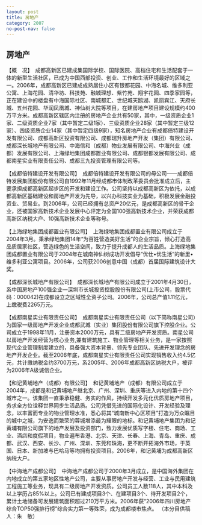 ```yaml
---
layout: post
title: 房地产
category: 2007
no-post-nav: false
---
```


## 房地产


【概　况】　成都高新区已建成集国际学校、国际医院、高档住宅和生活配套于一体的新型生活社区，已成为中国西部投资、创业、工作和生活环境最好的区域之一。2006年，成都高新区已建成成熟居住小区有银都花园、中海名城、维多利亚公寓、上海花园、清华坊、科技苑、融城理想、紫竹苑、翔宇花园、四季家园等，正在建设中的楼盘有中海国际社区、南城都汇、世纪城天鹅湖、凯丽宾江、天府长城、五州花园、华润凤凰城、神仙树大院等项目，在建房地产项目建设规模约400万平方米。成都高新区辖区内注册的房地产企业共有50家，其中，一级资质企业1家、二级资质企业7家（其中暂定二级1家）、三级资质企业28家（其中暂定三级12家）、四级资质企业14家（其中暂定四级9家），知名房地产企业有成都倍特建设开发有限公司、成都高新区投资有限公司、成都瑞升房地产开发（集团）有限公司、成都深长城地产有限公司、中海信和（成都）物业发展有限公司、中海兴业（成都）发展有限公司、上海绿地集团成都置业有限公司、成都银都发展有限公司、成都南星实业有限责任公司、成都三九投资管理有限公司等。

【成都倍特建设开发有限公司】　成都倍特建设开发有限公司的母公司——成都倍特发展集团股份有限公司自1992年11月经成都市体制改革委员会批准成立后，主要承担成都高新区起步区的开发和建设工作。公司坚持以成都高新区为依托，以成都高新区基础建设和房地产开发为先导，以兴办科技实业为基础，积极发展金融投资业、贸易业。到2006年，公司已经拥有总资产20亿元，是成都高新区的骨干企业，还被国家高新技术企业发展中心评定为全国100强高新技术企业，并荣获成都高新区纳税大户、10强高新技术企业等称号。

【上海绿地集团成都置业有限公司】　上海绿地集团成都置业有限公司成立于2004年3月。秉承绿地集团14年“为百姓营造美好生活”的企业宗旨，倾心打造高品质居家社区，营造绿色的生活空间，致力于提升成都人的生活品质。上海绿地集团成都置业有限公司于2004年在城南神仙树成功开发倡导“优仕•优生活”的新里•维多利亚公寓项目。2006年，公司获2006创意中国（成都）首届国际建筑设计大奖。

【成都深长城地产有限公司】　成都深长城地产有限公司成立于2001年4月30日，系中国房地产100强企业—深圳市长城投资控股股份有限公司(上市公司，股票代码：000042)在成都设立之区域性全资子公司。2006年，公司总产值1.11亿元，上缴税费2265万元。

【成都南星实业有限责任公司】　成都南星实业有限责任公司（以下简称南星公司）为国家一级房地产开发企业成都武城（实业）集团股份有限公司旗下控股企业。公司成立于1998年11月，注册资本2000万元，具有二级房地产开发资质。南星公司以房地产开发经营为核心业务,兼有建筑施工、物业管理等相关业务，是一家按照现代企业管理制度建立的，具备强大资本背景、领先专业团队、先进开发理念的房地产开发企业。截至2006年底，成都南星实业有限责任公司实现销售收入约4.5亿元，共计缴纳税金约3700万元，系2005年、2006年成都高新区纳税大户，被评为2006年A级诚信企业。

【和记黄埔地产（成都）有限公司】　和记黄埔地产（成都）有限公司成立于2004年，成都是和记黄埔地产继北京、广州、深圳、重庆等进入内地的第十四个城市之一。该集团一直秉承稳健、务实的作风，持续开发多元化优质房地产项目，务求全方位诠释世界同步生活品质。公司凭借先进的国际化设计、开发经验及理念，以丰富而专业的物业管理水准，悉心将其“城南新中心区项目”打造为万众瞩目的城中之城，为安逸而繁荣的蓉城增添最为耀眼的地标。和记黄埔地产集团为和记黄埔有限公司旗下的地产发展及投资部门，致力发展优质写字楼、住宅、商场、工业、酒店和度假项目，物业遍布香港、北京、天津、长春、上海、青岛、重庆、成都、武汉、西安、长沙、广州、深圳、东莞和珠海，更不断开拓海外市场，于英国、日本、新加坡与巴哈马等均拥有投资项目。2006年，和记黄埔为成都高新区纳税大户。

【中海地产成都公司】　中海地产成都公司于2000年3月成立，是中国海外集团在内地成立的第五家地区性地产公司，主要从事房地产开发与经营、工业与民用建筑工程施工等业务，现具有二级房地产开发资质。公司员工人数118人，其中本科及以上学历占85%以上。公司已有建成项目3个、在建项目3个、待开发项目2个，累计土地储备可发展建筑面积超过210万平方米。2006年获“2006年四川房地产综合TOP50强排行榜”综合实力第一等殊荣，成为成都楼市焦点。
（本分目供稿人：朱　敏）
